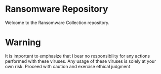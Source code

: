 # Ransomware Repository
Welcome to the Ransomware Collection repository.

# Warning
It is important to emphasize that I bear no responsibility for any actions performed with these viruses. Any usage of these viruses is solely at your own risk. Proceed with caution and exercise ethical judgment
